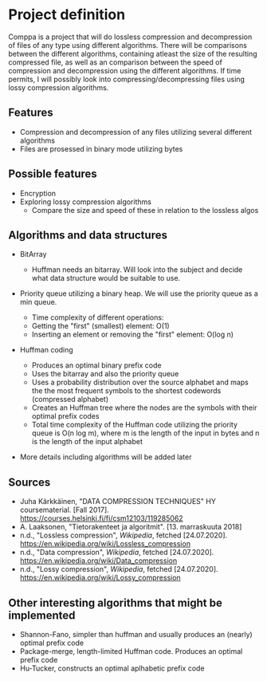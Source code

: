 # Project definition
Comppa is a project that will do lossless compression and decompression of files of any type using different algorithms. There will be comparisons between the different algorithms, containing atleast the size of the resulting compressed file, as well as an comparison between the speed of compression and decompression using the different algorithms. If time permits, I will possibly look into compressing/decompressing files using lossy compression algorithms.

## Features
* Compression and decompression of any files utilizing several different algorithms
* Files are prosessed in binary mode utilizing bytes

## Possible features
* Encryption
* Exploring lossy compression algorithms
  * Compare the size and speed of these in relation to the lossless algos

## Algorithms and data structures
* BitArray
  * Huffman needs an bitarray. Will look into the subject and decide what data structure would be suitable to use.
* Priority queue utilizing a binary heap. We will use the priority queue as a min queue.
  * Time complexity of different operations:
  * Getting the "first" (smallest) element: O(1)
  * Inserting an element or removing the "first" element: O(log n)

* Huffman coding
  * Produces an optimal binary prefix code
  * Uses the bitarray and also the priority queue
  * Uses a probability distribution over the source alphabet and maps the the most frequent symbols to the shortest codewords (compressed alphabet)
  * Creates an Huffman tree where the nodes are the symbols with their optimal prefix codes
  * Total time complexity of the Huffman code utilizing the priority queue is O(n log m), where m is the length of the input in bytes and n is the length of the input alphabet

* More details including algorithms will be added later

## Sources
* Juha Kärkkäinen, "DATA COMPRESSION TECHNIQUES" HY coursematerial. [Fall 2017]. https://courses.helsinki.fi/fi/csm12103/119285062
* A. Laaksonen, "Tietorakenteet ja algoritmit". [13. marraskuuta 2018]
* n.d., "Lossless compression", _Wikipedia_, fetched [24.07.2020]. https://en.wikipedia.org/wiki/Lossless_compression
* n.d., "Data compression", _Wikipedia_, fetched [24.07.2020]. https://en.wikipedia.org/wiki/Data_compression
* n.d., "Lossy compression", _Wikipedia_, fetched [24.07.2020]. https://en.wikipedia.org/wiki/Lossy_compression

## Other interesting algorithms that might be implemented
* Shannon-Fano, simpler than huffman and usually produces an (nearly) optimal prefix code
* Package-merge, length-limited Huffman code. Produces an optimal prefix code
* Hu-Tucker, constructs an optimal aplhabetic prefix code
